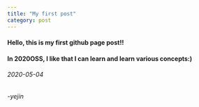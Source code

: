 ```yaml
---
title: "My first post"
category: post
---
```


#### Hello, this is my first github page post!!
#### In 2020OSS, I like that I can learn and learn various concepts:)
###### 2020-05-04
###### -yejin
